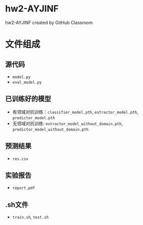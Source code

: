 # hw2-AYJINF
hw2-AYJINF created by GitHub Classroom
# 文件组成
## 源代码
- `model.py`
- `eval_model.py`
## 已训练好的模型
- 有领域对抗训练：`classifier_model.pth`, `extractor_model.pth`, `predictor_model.pth`
- 无领域对抗训练: `extractor_model_without_domain.pth`, `predictor_model_without_domain.pth`
## 预测结果
- `res.csv`
## 实验报告
- `report.pdf`
## .sh文件
- `train.sh`, `test.sh`

